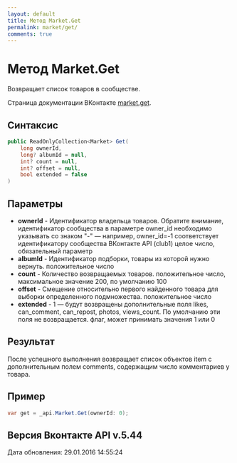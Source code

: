 ```yaml
---
layout: default
title: Метод Market.Get
permalink: market/get/
comments: true
---
```

# Метод Market.Get
Возвращает список товаров в сообществе.

Страница документации ВКонтакте [market.get](https://vk.com/dev/market.get).

## Синтаксис
``` csharp
public ReadOnlyCollection<Market> Get(
	long ownerId,
	long? albumId = null,
	int? count = null,
	int? offset = null,
	bool extended = false
)
```

## Параметры
+ **ownerId** - Идентификатор владельца товаров. 
Обратите внимание, идентификатор сообщества в параметре owner_id необходимо указывать со знаком "-" — например, owner_id=-1 соответствует идентификатору сообщества ВКонтакте API (club1)  целое число, обязательный параметр
+ **albumId** - Идентификатор подборки, товары из которой нужно вернуть. положительное число
+ **count** - Количество возвращаемых товаров. положительное число, максимальное значение 200, по умолчанию 100
+ **offset** - Смещение относительно первого найденного товара для выборки определенного подмножества. положительное число
+ **extended** - 1 — будут возвращены дополнительные поля likes, can_comment, can_repost, photos, views_count. По умолчанию эти поля не возвращается. флаг, может принимать значения 1 или 0

## Результат
После успешного выполнения возвращает список объектов item с дополнительным полем comments, содержащим число комментариев у товара.

## Пример
``` csharp
var get = _api.Market.Get(ownerId: 0);
```

## Версия Вконтакте API v.5.44
Дата обновления: 29.01.2016 14:55:24

